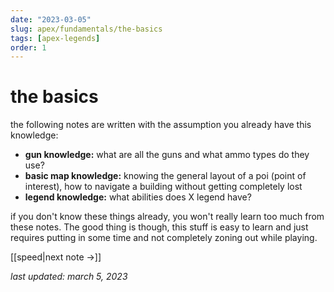 ```yaml
---
date: "2023-03-05"
slug: apex/fundamentals/the-basics
tags: [apex-legends]
order: 1
---
```


# the basics

the following notes are written with the assumption you already have this knowledge:
- **gun knowledge:** what are all the guns and what ammo types do they use?
- **basic map knowledge:** knowing the general layout of a poi (point of interest), how to navigate a building without getting completely lost
- **legend knowledge:** what abilities does X legend have?

if you don't know these things already, you won't really learn too much from these notes. The good thing is though, this stuff is easy to learn and just requires putting in some time and not completely zoning out while playing.

[[speed|next note →]]

*last updated: march 5, 2023*